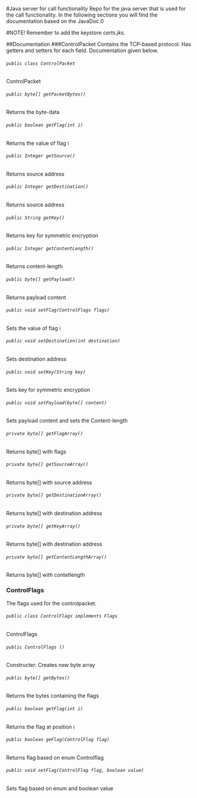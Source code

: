 #Java server for call functionality
Repo for the java server that is used for the call functionality.
In the following sections you will find the documentation based on the JavaDoc.0

#NOTE!
Remember to add the keystore *certs.jks*.

##Documentation
###ControlPacket
Contains the TCP-based protocol. Has getters and setters for each field. Documentation given below.

###### `public class ControlPacket`

ControlPacket

###### `public byte[] getPacketBytes()`

Returns the byte-data

###### `public boolean getFlag(int i)`

Returns the value of flag i

###### `public Integer getSource()`

Returns source address

###### `public Integer getDestination()`

Returns source address

###### `public String getKey()`

Returns key for symmetric encryption

###### `public Integer getContentLength()`

Returns content-length

###### `public byte[] getPayload()`

Returns payload content

###### `public void setFlag(ControlFlags flags)`

Sets the value of flag i

###### `public void setDestination(int destination)`

Sets destination address

###### `public void setKey(String key)`

Sets key for symmetric encryption

###### `public void setPayload(byte[] content)`

Sets payload content and sets the Content-length

###### `private byte[] getFlagArray()`

Returns byte[] with flags

###### `private byte[] getSourceArray()`

Returns byte[] with source address

###### `private byte[] getDestinationArray()`

Returns byte[] with destination address

###### `private byte[] getKeyArray()`

Returns byte[] with destination address

###### `private byte[] getContentLengthArray()`

Returns byte[] with contetlength


### ControlFlags
The flags used for the controlpacket. 

###### `public class ControlFlags implements Flags`

ControlFlags

###### `public ControlFlags ()`

Constructer: Creates new byte array

###### `public byte[] getBytes()`

Returns the bytes containing the flags

###### `public boolean getFlag(int i)`

Returns the flag at position i

###### `public boolean geFlag(ControlFlag flag)`

Returns flag based on enum Controlflag

###### `public void setFlag(ControlFlag flag, boolean value)`

Sets flag based on enum and boolean value
